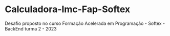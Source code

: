 # Calculadora-Imc-Fap-Softex
Desafio proposto no curso Formação Acelerada em Programação - Softex - BackEnd turma 2 - 2023
